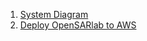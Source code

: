 1. [System Diagram](assets/system_diagrams/OpenSARlab_system_diagram_June_2021.png)
1. [Deploy OpenSARlab to AWS](dev-guides/deploy_OpenSARlab.md)
